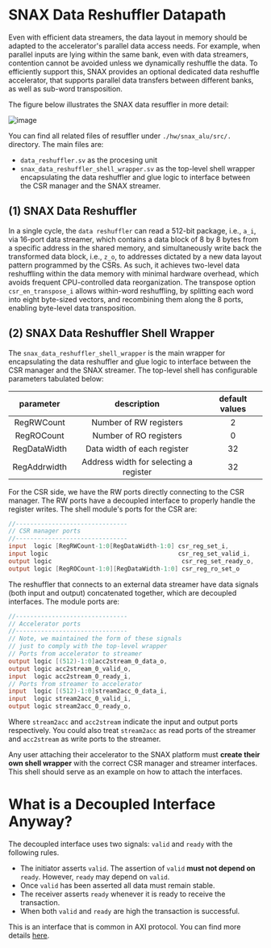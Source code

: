 # SNAX Data Reshuffler Datapath

Even with efficient data streamers, the data layout in memory should be adapted to the accelerator's parallel data access needs. For example, when parallel inputs are lying within the same bank, even with data streamers, contention cannot be avoided unless we dynamically reshuffle the data. To efficiently support this, SNAX provides an optional dedicated data reshuffle accelerator, that supports parallel data transfers between different banks, as well as sub-word transposition. 


The figure below illustrates the SNAX data resuffler in more detail:

![image]()

You can find all related files of resuffler under `./hw/snax_alu/src/.` directory. The main files are:

- `data_reshuffler.sv` as the procesing unit
- `snax_data_reshuffler_shell_wrapper.sv` as the top-level shell wrapper encapsulating the data reshuffler and glue logic to interface between the CSR manager and the SNAX streamer.

## (1) SNAX Data Reshuffler
In a single cycle, the `data reshuffler` can read a 512-bit package, i.e., `a_i`, via 16-port data streamer, which contains a data block of 8 by 8 bytes from a specific address in the shared memory, and simultaneously write back the transformed data block, i.e., `z_o`, to addresses dictated by a new data layout pattern programmed by the CSRs. As such, it achieves two-level data reshuffling within the data memory with minimal hardware overhead, which avoids frequent CPU-controlled data reorganization. The transpose option `csr_en_transpose_i` allows within-word reshuffling, by splitting each word into eight byte-sized vectors, and recombining them along the 8 ports, enabling byte-level data transposition.

## (2) SNAX Data Reshuffler Shell Wrapper

The `snax_data_reshuffler_shell_wrapper` is the main wrapper for encapsulating the data reshuffler and glue logic to interface between the CSR manager and the SNAX streamer. The top-level shell has configurable parameters tabulated below:

|  parameter    |       description                      | default values |
| :-----------: | :------------------------------------: | :------------: |
|  RegRWCount   | Number of RW registers                 | 2              |
|  RegROCount   | Number of RO registers                 | 0              |
|  RegDataWidth | Data width of each register            | 32             |
|  RegAddrwidth | Address width for selecting a register | 32             |

For the CSR side, we have the RW ports directly connecting to the CSR manager. The RW ports have a decoupled interface to properly handle the register writes. The shell module's ports for the CSR are:

```verilog
//-------------------------------
// CSR manager ports
//-------------------------------
input  logic [RegRWCount-1:0[RegDataWidth-1:0] csr_reg_set_i,
input logic                                    csr_reg_set_valid_i,
output logic                                    csr_reg_set_ready_o,
output logic [RegROCount-1:0][RegDataWidth-1:0] csr_reg_ro_set_o
```

The reshuffler that connects to an external data streamer have data signals (both input and output) concatenated together, which are decoupled interfaces. The module ports are:

```verilog
//-------------------------------
// Accelerator ports
//-------------------------------
// Note, we maintained the form of these signals
// just to comply with the top-level wrapper
// Ports from accelerator to streamer
output logic [(512)-1:0]acc2stream_0_data_o,
output logic acc2stream_0_valid_o,
input  logic acc2stream_0_ready_i,
// Ports from streamer to accelerator
input  logic [(512)-1:0]stream2acc_0_data_i,
input  logic stream2acc_0_valid_i,
output logic stream2acc_0_ready_o,
```

Where `stream2acc` and `acc2stream` indicate the input and output ports respectively. You could also treat `stream2acc` as read ports of the streamer and `acc2stream` as write ports to the streamer.

Any user attaching their accelerator to the SNAX platform must **create their own shell wrapper** with the correct CSR manager and streamer interfaces. This shell should serve as an example on how to attach the interfaces.

# What is a Decoupled Interface Anyway?

The decoupled interface uses two signals: `valid` and `ready` with the following rules.

- The initiator asserts `valid`. The assertion of `valid` **must not depend on**
  `ready`. However, `ready` may depend on `valid`.
- Once `valid` has been asserted all data must remain stable.
- The receiver asserts `ready` whenever it is ready to receive the transaction.
- When both `valid` and `ready` are high the transaction is successful.

This is an interface that is common in AXI protocol. You can find more details [here](https://vhdlwhiz.com/how-the-axi-style-ready-valid-handshake-works/).
